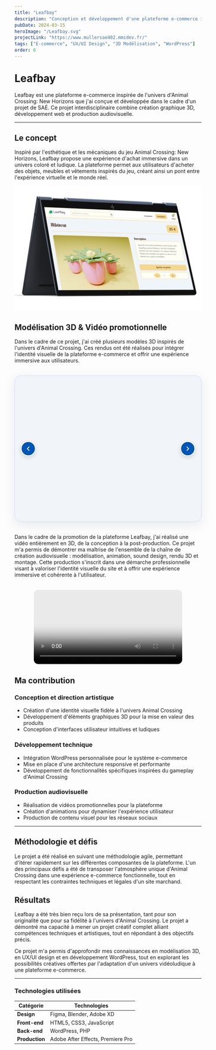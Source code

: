 ```yaml
---
title: "Leafbay"
description: "Conception et développement d'une plateforme e-commerce inspirée de l'univers Animal Crossing: New Horizons. Ce projet de SAÉ inclut la création graphique 3D, le développement web et la production audiovisuelle."
pubDate: 2024-03-15
heroImage: "/Leafbay.svg"
projectLink: "https://www.mullersae402.mmidev.fr/"
tags: ["E-commerce", "UX/UI Design", "3D Modélisation", "WordPress"]
order: 6
---
```


<style>
  h1:first-of-type {
    padding-top: 20px; /* Ajouter de l'espace avant le premier titre H1 */
    margin-top: 0;
  }
  
  @media (max-width: 768px) {
    h1:first-of-type {
      padding-top: 30px;
    }
  }
  
  @media (max-width: 480px) {
    h1:first-of-type {
      padding-top: 40px;
    }
  }
</style>

# Leafbay

Leafbay est une plateforme e-commerce inspirée de l'univers d'Animal Crossing: New Horizons que j'ai conçue et développée dans le cadre d'un projet de SAÉ. Ce projet interdisciplinaire combine création graphique 3D, développement web et production audiovisuelle.

---

## Le concept

Inspiré par l'esthétique et les mécaniques du jeu Animal Crossing: New Horizons, Leafbay propose une expérience d'achat immersive dans un univers coloré et ludique. La plateforme permet aux utilisateurs d'acheter des objets, meubles et vêtements inspirés du jeu, créant ainsi un pont entre l'expérience virtuelle et le monde réel.

![Animal Crossing Interface](/Leafbay.svg)





## Modélisation 3D & Vidéo promotionnelle

Dans le cadre de ce projet, j'ai créé plusieurs modèles 3D inspirés de l'univers d'Animal Crossing. Ces rendus ont été réalisés pour intégrer l'identité visuelle de la plateforme e-commerce et offrir une expérience immersive aux utilisateurs.

<div class="carousel-container">
  <button class="carousel-button prev">
    <svg viewBox="0 0 24 24">
      <path d="M15.41 7.41L14 6l-6 6 6 6 1.41-1.41L10.83 12z"/>
    </svg>
  </button>
  <button class="carousel-button next">
    <svg viewBox="0 0 24 24">
      <path d="M8.59 16.59L10 18l6-6-6-6-1.41 1.41L13.17 12z"/>
    </svg>
  </button>
  <div class="image-row">
    <div class="image-container">
      <img src="/Property-1cartboard_rendered.png" alt="Maison style Animal Crossing">
      <div class="image-overlay">
        <div class="overlay-title">Maison style Animal Crossing</div>
        <div class="overlay-description">Modèle 3D d'une maison inspirée du style visuel caractéristique du jeu Animal Crossing</div>
      </div>
    </div>
    <div class="image-container">
      <img src="/Property-1flower_render.png" alt="Jardin luxuriant">
      <div class="image-overlay">
        <div class="overlay-title">Jardin luxuriant</div>
        <div class="overlay-description">Composition florale dans l'univers coloré et stylisé de Leafbay</div>
      </div>
    </div>
    <div class="image-container">
      <img src="/atm.png" alt="DAB ludique">
      <div class="image-overlay">
        <div class="overlay-title">DAB interactif</div>
        <div class="overlay-description">Distributeur automatique de billets adapté à l'univers ludique de la plateforme</div>
      </div>
    </div>
    <div class="image-container">
      <img src="/axe_render_t.png" alt="Hache détaillée">
      <div class="image-overlay">
        <div class="overlay-title">Hache détaillée</div>
        <div class="overlay-description">Modélisation 3D d'un outil emblématique de l'univers du jeu</div>
      </div>
    </div>
    <div class="image-container">
      <img src="/flower2_render.png" alt="Composition florale">
      <div class="image-overlay">
        <div class="overlay-title">Composition florale</div>
        <div class="overlay-description">Élément décoratif intégré dans l'identité visuelle de la plateforme</div>
      </div>
    </div>
  </div>
  <div class="carousel-indicator"></div>
</div>

Dans le cadre de la promotion de la plateforme Leafbay, j'ai réalisé une vidéo entièrement en 3D, de la conception à la post-production. Ce projet m'a permis de démontrer ma maîtrise de l'ensemble de la chaîne de création audiovisuelle : modélisation, animation, sound design, rendu 3D et montage. Cette production s'inscrit dans une démarche professionnelle visant à valoriser l'identité visuelle du site et à offrir une expérience immersive et cohérente à l'utilisateur.



<video controls poster="/miniature.png" style="width:100%; max-width:400px; margin: 2rem auto; display:block; border-radius:12px; background:#eaeaea; object-fit:contain;">
  <source src="/Muller_leafbay.mp4" type="video/mp4">
  Votre navigateur ne supporte pas la lecture vidéo.
</video>



<style>  .carousel-container {
    position: relative;
    width: 100%;
    max-width: 100%;
    margin: 2rem auto;
    overflow: hidden;
    padding: 1.5rem;
    background-color: #f1f5f9;
    border-radius: 16px;
    box-shadow: 0 8px 30px rgba(0, 48, 107, 0.1);
    border: 1px solid #d0ddf0;
    box-sizing: border-box;
  }

  .image-row {
    display: flex;
    width: max-content;
    align-items: center;
    transition: transform 0.5s ease;
    margin: 0 auto;
  }.image-container {
    width: 90vw;
    max-width: 700px;
    height: 400px;
    flex-shrink: 0;
    opacity: 0;
    pointer-events: none;
    transition: opacity 0.5s ease, transform 0.3s ease;
    position: relative;
    border-radius: 12px;
    overflow: hidden;
  }

  .image-container.active {
    opacity: 1;
    pointer-events: auto;
  }
  .image-container img {
    width: 100%;
    height: 100%;
    max-height: 100%;
    object-fit: cover;
    border-radius: 12px;
    transition: transform 0.5s ease;
  }
  .image-overlay {
    position: absolute;
    bottom: 0;
    left: 0;
    width: 100%;
    height: auto;
    background: rgba(0, 48, 107, 0.7); /* Bleu semi-transparent */
    opacity: 0;
    display: flex;
    flex-direction: column;
    justify-content: center;
    align-items: center;
    transition: opacity 0.3s ease;
    color: white;
    text-align: center;
    padding: 1.5rem;
    border-bottom-left-radius: 12px;
    border-bottom-right-radius: 12px;
  }
  
  .image-container.active:hover .image-overlay {
    opacity: 1;
  }
  
  .image-container.active:hover img {
    transform: scale(1.03);
  }
  
  .overlay-title {
    font-size: 1.5rem;
    font-weight: 700;
    margin-bottom: 0.5rem;
    text-shadow: 0 2px 4px rgba(0, 0, 0, 0.2);
  }
  
  .overlay-description {
    font-size: 1rem;
    max-width: 100%;
    text-shadow: 0 1px 2px rgba(0, 0, 0, 0.2);
  }  .carousel-button {
    position: absolute;
    top: 50%;
    transform: translateY(-50%);
    background: #0056b3;
    border: none;
    width: 40px;
    height: 40px;
    border-radius: 50%;
    box-shadow: 0 4px 12px rgba(0, 0, 0, 0.15);
    cursor: pointer;
    z-index: 10;
    display: flex;
    align-items: center;
    justify-content: center;
    transition: all 0.3s ease;
    border: 2px solid #fff;
  }

  .carousel-button.prev {
    left: 1rem;
  }

  .carousel-button.next {
    right: 1rem;
  }

  .carousel-button:hover {
    transform: translateY(-50%) scale(1.1);
    background: #004494;
  }
  
  .carousel-button svg {
    fill: white;
    width: 24px;
    height: 24px;
  }  .carousel-indicator {
    display: flex;
    justify-content: center;
    gap: 10px;
    margin-top: 1.5rem;
  }

  .indicator-dot {
    width: 14px;
    height: 14px;
    border-radius: 50%;
    background-color: #E0E0E0;
    cursor: pointer;
    transition: all 0.3s ease;
    border: 2px solid transparent;
  }

  .indicator-dot:hover {
    background-color: #B8CDE5;
  }
  .indicator-dot.active {
    background-color: #0056b3;
    border-color: white;
    box-shadow: 0 2px 4px rgba(0, 0, 0, 0.2);
    transform: scale(1.1);
  }
  
  @media (max-width: 1024px) {
    .image-container {
      height: 320px;
    }
  }
  
  @media (max-width: 768px) {
    .carousel-container {
      max-width: 100%;
      padding: 1rem;
    }
    
    .image-container {
      width: 90vw;
      max-width: 90vw;
      height: 250px;
    }
    
    .image-container img {
      object-fit: cover;
      max-height: 250px;
    }
    
    .overlay-title {
      font-size: 1.2rem;
    }
    
    .overlay-description {
      font-size: 0.9rem;
    }
  }
    @media (max-width: 480px) {
    .image-container {
      height: 180px;
      margin-top: 10px; /* Ajouter un peu d'espace en haut pour éviter la superposition avec la navbar */
    }
    
    .image-container img {
      max-height: 180px;
    }
    
    .carousel-button {
      width: 32px;
      height: 32px;
    }
    
    .carousel-button svg {
      width: 20px;
      height: 20px;
    }
  }
</style>

<script>
  document.addEventListener('DOMContentLoaded', () => {
    const container = document.querySelector('.carousel-container');
    const row = container.querySelector('.image-row');
    const items = Array.from(row.children);
    const prev = container.querySelector('.carousel-button.prev');
    const next = container.querySelector('.carousel-button.next');
    const indicator = container.querySelector('.carousel-indicator');
    let idx = 0;
    
    // Create indicator dots
    items.forEach((_, i) => {
      const dot = document.createElement('div');
      dot.classList.add('indicator-dot');
      if (i === 0) dot.classList.add('active');
      dot.addEventListener('click', () => {
        idx = i;
        update();
      });
      indicator.appendChild(dot);
    });
    
  function update() {
      // Update carousel position
      const itemWidth = items[0].offsetWidth;
      row.style.transform = `translateX(-${idx * itemWidth}px)`;
      
      // Update active states for items and dots
      items.forEach((item, i) => {
        item.classList.toggle('active', i === idx);
      });
      
      const dots = indicator.querySelectorAll('.indicator-dot');
      dots.forEach((dot, i) => {
        dot.classList.toggle('active', i === idx);
      });
      
      // Update button states
      prev.style.opacity = idx > 0 ? '1' : '0.5';
      next.style.opacity = idx < items.length - 1 ? '1' : '0.5';
      prev.style.pointerEvents = idx > 0 ? 'auto' : 'none';
      next.style.pointerEvents = idx < items.length - 1 ? 'auto' : 'none';
    }
    
    // Button click handlers
    prev.addEventListener('click', () => { 
      if (idx > 0) { 
        idx--; 
        update(); 
      } 
    });
    
    next.addEventListener('click', () => { 
      if (idx < items.length - 1) { 
        idx++; 
        update(); 
      } 
    });
    
    // Keyboard navigation
    document.addEventListener('keydown', (e) => {
      if (e.key === 'ArrowLeft' && idx > 0) {
        idx--;
        update();
      } else if (e.key === 'ArrowRight' && idx < items.length - 1) {
        idx++;
        update();
      }
    });
    
    // Handle resize
    window.addEventListener('resize', update);
    
    // Set initial state
    items[0].classList.add('active');
    update();
  });
</script>

## Ma contribution

### Conception et direction artistique
- Création d'une identité visuelle fidèle à l'univers Animal Crossing
- Développement d'éléments graphiques 3D pour la mise en valeur des produits
- Conception d'interfaces utilisateur intuitives et ludiques

### Développement technique
- Intégration WordPress personnalisée pour le système e-commerce
- Mise en place d'une architecture responsive et performante
- Développement de fonctionnalités spécifiques inspirées du gameplay d'Animal Crossing

### Production audiovisuelle
- Réalisation de vidéos promotionnelles pour la plateforme
- Création d'animations pour dynamiser l'expérience utilisateur
- Production de contenu visuel pour les réseaux sociaux

---

## Méthodologie et défis

Le projet a été réalisé en suivant une méthodologie agile, permettant d'itérer rapidement sur les différentes composantes de la plateforme. L'un des principaux défis a été de transposer l'atmosphère unique d'Animal Crossing dans une expérience e-commerce fonctionnelle, tout en respectant les contraintes techniques et légales d'un site marchand.


## Résultats

Leafbay a été très bien reçu lors de sa présentation, tant pour son originalité que pour sa fidélité à l'univers d'Animal Crossing. Le projet a démontré ma capacité à mener un projet créatif complet alliant compétences techniques et artistiques, tout en répondant à des objectifs précis.

Ce projet m'a permis d'approfondir mes connaissances en modélisation 3D, en UX/UI design et en développement WordPress, tout en explorant les possibilités créatives offertes par l'adaptation d'un univers vidéoludique à une plateforme e-commerce.

---

### Technologies utilisées

| Catégorie | Technologies |
|-----------|-------------|
| **Design** | Figma, Blender, Adobe XD |
| **Front-end** | HTML5, CSS3, JavaScript |
| **Back-end** | WordPress, PHP |
| **Production** | Adobe After Effects, Premiere Pro |